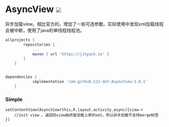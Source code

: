# AsyncView [![](https://jitpack.io/v/SJJ-dot/AsyncView.svg)](https://jitpack.io/#SJJ-dot/AsyncView)

异步加载view。相比官方的，增加了一些可选参数。实际使用中发现xml加载线程会被中断，使用了java的单线程线程池。
```groovy
allprojects {
		repositories {
			...
			maven { url 'https://jitpack.io' }
		}
	}
```

```groovy

dependencies {
	        implementation 'com.github.SJJ-dot:AsyncView:1.0.1'
	}

```
### Simple
```
setContentView(AsyncView(this,R.layout.activity_async){view->
	//init view 。返回的view始终是加载上来的xml。所以异步加载不支持merge标签
})
```
